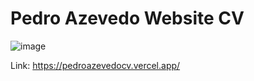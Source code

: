 # Pedro Azevedo Website CV

 ![image](https://github.com/Pedrag1234/mycvwebsite/assets/24899230/83a855ef-b65b-48bf-8a22-124633f0de9b)

 Link: https://pedroazevedocv.vercel.app/
